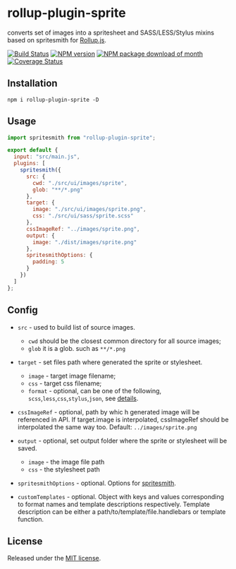 # rollup-plugin-sprite

converts set of images into a spritesheet and SASS/LESS/Stylus mixins based on spritesmith for [Rollup.js](https://github.com/rollup/rollup).  


[![Build Status](https://travis-ci.org/inarol/rollup-plugin-sprite.svg?branch=master)](https://travis-ci.org/inarol/rollup-plugin-sprite)
[![NPM version](https://img.shields.io/npm/v/rollup-plugin-sprite.svg?style=flat)](https://www.npmjs.com/package/rollup-plugin-sprite)
[![NPM package download of month](https://img.shields.io/npm/dm/rollup-plugin-sprite.svg)](https://www.npmjs.com/package/rollup-plugin-sprite)
[![Coverage Status](https://coveralls.io/repos/github/inarol/rollup-plugin-sprite/badge.svg?branch=master)](https://coveralls.io/github/inarol/rollup-plugin-sprite?branch=master)

## Installation

```Shell
npm i rollup-plugin-sprite -D
```

## Usage

```javascript
import spritesmith from "rollup-plugin-sprite";

export default {
  input: "src/main.js",
  plugins: [
    spritesmith({
      src: {
        cwd: "./src/ui/images/sprite",
        glob: "**/*.png"
      },
      target: {
        image: "./src/ui/images/sprite.png",
        css: "./src/ui/sass/sprite.scss"
      },
      cssImageRef: "../images/sprite.png",
      output: {
        image: "./dist/images/sprite.png"
      },
      spritesmithOptions: {
        padding: 5
      }
    })
  ]
};
```

## Config
- `src` - used to build list of source images.
    - `cwd` should be the closest common directory for all source images;
    - `glob` it is a glob. such as `**/*.png`
	
- `target` - set files path where generated the sprite or stylesheet.
    - `image` - target image filename;
    - `css` - target css filename;
    - `format` - optional, can be one of the following, `scss`,`less`,`css`,`stylus`,`json`, see [details](https://github.com/twolfson/spritesheet-templates#templates).

- `cssImageRef` - optional, path by whic h generated image will be referenced in API. If target.image is interpolated, cssImageRef should be interpolated the same way too. Default: `../images/sprite.png`

- `output` - optional, set output folder where the sprite or stylesheet will be saved.
  - `image` - the image file path  
  - `css` - the stylesheet path
  
- `spritesmithOptions` - optional. Options for [spritesmith](https://github.com/Ensighten/spritesmith).

- `customTemplates` - optional. Object with keys and values corresponding to format names and template descriptions respectively. Template description can be either a path/to/template/file.handlebars or template function.

## License

Released under the [MIT license](./LICENSE).
